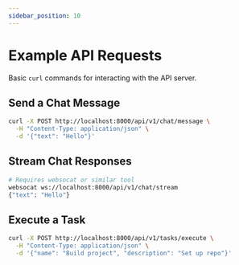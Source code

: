 ```yaml
---
sidebar_position: 10
---
```


# Example API Requests

Basic `curl` commands for interacting with the API server.

## Send a Chat Message
```bash
curl -X POST http://localhost:8000/api/v1/chat/message \
  -H "Content-Type: application/json" \
  -d '{"text": "Hello"}'
```

## Stream Chat Responses
```bash
# Requires websocat or similar tool
websocat ws://localhost:8000/api/v1/chat/stream
{"text": "Hello"}
```

## Execute a Task
```bash
curl -X POST http://localhost:8000/api/v1/tasks/execute \
  -H "Content-Type: application/json" \
  -d '{"name": "Build project", "description": "Set up repo"}'
```
